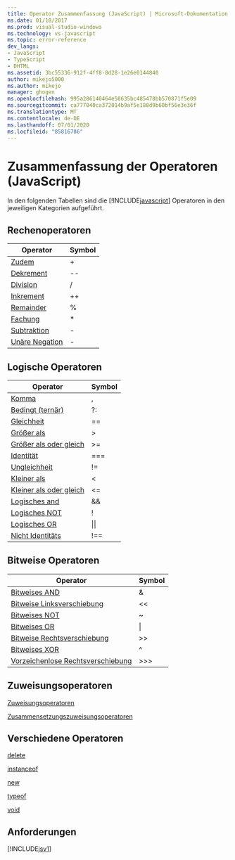 ```yaml
---
title: Operator Zusammenfassung (JavaScript) | Microsoft-Dokumentation
ms.date: 01/18/2017
ms.prod: visual-studio-windows
ms.technology: vs-javascript
ms.topic: error-reference
dev_langs:
- JavaScript
- TypeScript
- DHTML
ms.assetid: 3bc55336-912f-4ff8-8d28-1e26e0144840
author: mikejo5000
ms.author: mikejo
manager: ghogen
ms.openlocfilehash: 995a286140464e58635bc485478bb570871f5e09
ms.sourcegitcommit: ca777040ca372014b9af5e188d9b60bf56e3e36f
ms.translationtype: MT
ms.contentlocale: de-DE
ms.lasthandoff: 07/01/2020
ms.locfileid: "85816786"
---
```

# <a name="operator-summary-javascript"></a>Zusammenfassung der Operatoren (JavaScript)
In den folgenden Tabellen sind die [!INCLUDE[javascript](../../javascript/includes/javascript-md.md)] Operatoren in den jeweiligen Kategorien aufgeführt.  
  
## <a name="computational-operators"></a>Rechenoperatoren  
  
|Operator|Symbol|  
|--------------|------------|  
|[Zudem](../../javascript/reference/addition-operator-decrement-javascript.md)|+|  
|[Dekrement](../../javascript/reference/increment-and-decrement-operators-javascript.md)|--|  
|[Division](../../javascript/reference/division-operator-decrement-javascript.md)|/|  
|[Inkrement](../../javascript/reference/increment-and-decrement-operators-javascript.md)|++|  
|[Remainder](../../javascript/reference/modulus-operator-decrementjavascript.md)|%|  
|[Fachung](../../javascript/reference/multiplication-operator-decrement-javascript.md)|*|  
|[Subtraktion](../../javascript/reference/subtraction-operator-decrement-javascript.md)|-|  
|[Unäre Negation](../../javascript/reference/subtraction-operator-decrement-javascript.md)|-|  
  
## <a name="logical-operators"></a>Logische Operatoren  
  
|Operator|Symbol|  
|--------------|------------|  
|[Komma](../../javascript/reference/comma-operator-decrement-javascript.md)|,|  
|[Bedingt (ternär)](../../javascript/reference/conditional-ternary-operator-decrement-javascript.md)|?:|  
|[Gleichheit](../../javascript/reference/comparison-operators-javascript.md)|==|  
|[Größer als](../../javascript/reference/comparison-operators-javascript.md)|>|  
|[Größer als oder gleich](../../javascript/reference/comparison-operators-javascript.md)|>=|  
|[Identität](../../javascript/reference/comparison-operators-javascript.md)|===|  
|[Ungleichheit](../../javascript/reference/comparison-operators-javascript.md)|!=|  
|[Kleiner als](../../javascript/reference/comparison-operators-javascript.md)|<|  
|[Kleiner als oder gleich](../../javascript/reference/comparison-operators-javascript.md)|<=|  
|[Logisches and](../../javascript/reference/logical-and-operator-decrement-javascript.md)|&&|  
|[Logisches NOT](../../javascript/reference/logical-not-operator-decrement-exclpt-javascript.md)|!|  
|[Logisches OR](../../javascript/reference/logical-or-operator-decrement-javascript.md)|&#124;&#124;|  
|[Nicht Identitäts](../../javascript/reference/comparison-operators-javascript.md)|!==|  
  
## <a name="bitwise-operators"></a>Bitweise Operatoren  
  
|Operator|Symbol|  
|--------------|------------|  
|[Bitweises AND](../../javascript/reference/bitwise-and-operator-decrement-javascript.md)|&|  
|[Bitweise Linksverschiebung](../../javascript/reference/bitwise-left-shift-operator-decrement-javascript.md)|<\<|  
|[Bitweises NOT](../../javascript/reference/bitwise-not-operator-decrement-tilde-javascript.md)|~|  
|[Bitweises OR](../../javascript/reference/bitwise-or-operator-decrement-javascript.md)|&#124;|  
|[Bitweise Rechtsverschiebung](../../javascript/reference/bitwise-right-shift-operator-decrement-javascript.md)|>>|  
|[Bitweises XOR](../../javascript/reference/bitwise-xor-operator-decrement-hat-javascript.md)|^|  
|[Vorzeichenlose Rechtsverschiebung](../../javascript/reference/unsigned-right-shift-operator-decrement-javascript.md)|>>>|  
  
## <a name="assignment-operators"></a>Zuweisungsoperatoren  
 [Zuweisungsoperatoren](../../javascript/reference/assignment-operator-decrement-equal-javascript.md)  
  
 [Zusammensetzungszuweisungsoperatoren](../../javascript/reference/compound-assignment-operators-javascript.md)  
  
## <a name="miscellaneous-operators"></a>Verschiedene Operatoren  
 [delete](../../javascript/reference/delete-operator-decrementjavascript.md)  
  
 [instanceof](../../javascript/reference/instanceof-operator-decrementjavascript.md)  
  
 [new](../../javascript/reference/new-operator-decrementjavascript.md)  
  
 [typeof](../../javascript/reference/typeof-operator-decrementjavascript.md)  
  
 [void](../../javascript/reference/void-operator-decrementjavascript.md)  
  
## <a name="requirements"></a>Anforderungen  
 [!INCLUDE[jsv1](../../javascript/misc/includes/jsv1-md.md)]